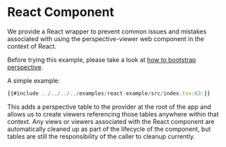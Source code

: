# React Component

We provide a React wrapper to prevent common issues and mistakes associated with
using the perspective-viewer web component in the context of React.

Before trying this example, please take a look at
[how to bootstrap perspective](./importing.md).

A simple example:

```typescript
{{#include ../../../../examples/react-example/src/index.tsx:63:}}
```

This adds a perspective table to the provider at the root of the app and allows
us to create viewers referencing those tables anywhere within that context. Any
views or viewers associated with the React component are automatically cleaned
up as part of the lifecycle of the component, but tables are still the
responsibility of the caller to cleanup currently.
